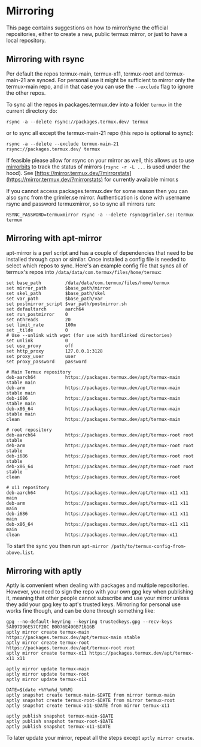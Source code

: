 # Mirroring

This page contains suggestions on how to mirror/sync the official repositories, either to create a new, public termux mirror, or just to have a local repository.

## Mirroring with rsync

Per default the repos termux-main, termux-x11, termux-root and termux-main-21 are synced. For personal use it might be sufficient to mirror only the termux-main repo, and in that case you can use the `--exclude` flag to ignore the other repos.

To sync all the repos in packages.termux.dev into a folder `termux` in the current directory do:

```
rsync -a --delete rsync://packages.termux.dev/ termux
```

or to sync all except the termux-main-21 repo (this repo is optional to sync):

```
rsync -a --delete --exclude termux-main-21 rsync://packages.termux.dev/ termux
```

If feasible please allow for rsync on your mirror as well, this allows us to use [mirrorbits](https://github.com/etix/mirrorbits/) to track the status of mirrors (`rsync -r -L ...` is used under the hood). See [https://mirror.termux.dev/?mirrorstats](https://mirror.termux.dev/?mirrorstats) for currently available mirror.s

If you cannot access packages.termux.dev for some reason then you can also sync from the grimler.se mirror. Authentication is done with username rsync and password termuxmirror, so to sync all mirrors run:

```
RSYNC_PASSWORD=termuxmirror rsync -a --delete rsync@grimler.se::termux termux
```

## Mirroring with apt-mirror

apt-mirror is a perl script and has a couple of dependencies that need to be installed through cpan or similar. Once installed a config file is needed to select which repos to sync. Here's an example config file that syncs all of termux's repos into `/data/data/com.termux/files/home/termux`:

```
set base_path         /data/data/com.termux/files/home/termux
set mirror_path       $base_path/mirror
set skel_path         $base_path/skel
set var_path          $base_path/var
set postmirror_script $var_path/postmirror.sh
set defaultarch       aarch64
set run_postmirror    0
set nthreads          20
set limit_rate        100m
set _tilde            0
# Use --unlink with wget (for use with hardlinked directories)
set unlink            0
set use_proxy         off
set http_proxy        127.0.0.1:3128
set proxy_user        user
set proxy_password    password

# Main Termux repository
deb-aarch64           https://packages.termux.dev/apt/termux-main stable main
deb-arm               https://packages.termux.dev/apt/termux-main stable main
deb-i686              https://packages.termux.dev/apt/termux-main stable main
deb-x86_64            https://packages.termux.dev/apt/termux-main stable main
clean                 https://packages.termux.dev/apt/termux-main

# root repository
deb-aarch64           https://packages.termux.dev/apt/termux-root root stable
deb-arm               https://packages.termux.dev/apt/termux-root root stable
deb-i686              https://packages.termux.dev/apt/termux-root root stable
deb-x86_64            https://packages.termux.dev/apt/termux-root root stable
clean                 https://packages.termux.dev/apt/termux-root

# x11 repository
deb-aarch64           https://packages.termux.dev/apt/termux-x11 x11 main
deb-arm               https://packages.termux.dev/apt/termux-x11 x11 main
deb-i686              https://packages.termux.dev/apt/termux-x11 x11 main
deb-x86_64            https://packages.termux.dev/apt/termux-x11 x11 main
clean                 https://packages.termux.dev/apt/termux-x11
```

To start the sync you then run `apt-mirror /path/to/termux-config-from-above.list`.

## Mirroring with aptly

Aptly is convenient when dealing with packages and multiple repositories. However, you need to sign the repo with your own gpg key when publishing it, meaning that other people cannot subscribe and use your mirror unless they add your gpg key to apt's trusted keys. Mirroring for personal use works fine though, and can be done through something like:

```
gpg --no-default-keyring --keyring trustedkeys.gpg --recv-keys 5A897D96E57CF20C B0076E490B71616B
aptly mirror create termux-main https://packages.termux.dev/apt/termux-main stable
aptly mirror create termux-root https://packages.termux.dev/apt/termux-root root
aptly mirror create termux-x11 https://packages.termux.dev/apt/termux-x11 x11

aptly mirror update termux-main
aptly mirror update termux-root
aptly mirror update termux-x11

DATE=$(date +%Y%m%d_%H%M)
aptly snapshot create termux-main-$DATE from mirror termux-main
aptly snapshot create termux-root-$DATE from mirror termux-root
aptly snapshot create termux-x11-$DATE from mirror termux-x11

aptly publish snapshot termux-main-$DATE
aptly publish snapshot termux-root-$DATE
aptly publish snapshot termux-x11-$DATE
```

To later update your mirror, repeat all the steps except `aptly mirror create`.

